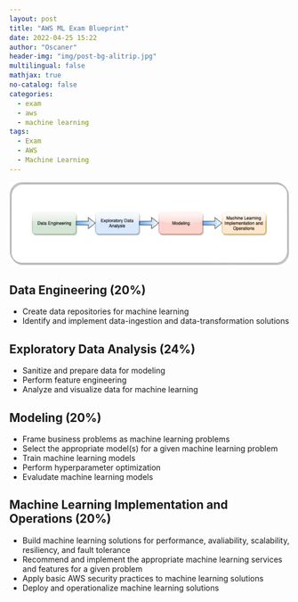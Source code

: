 ```yaml
---
layout: post
title: "AWS ML Exam Blueprint"
date: 2022-04-25 15:22
author: "Oscaner"
header-img: "img/post-bg-alitrip.jpg"
multilingual: false
mathjax: true
no-catalog: false
categories:
  - exam
  - aws
  - machine learning
tags:
  - Exam
  - AWS
  - Machine Learning
---
```


![1.png](/img/in-post/skill/machine-learning/post-exam-blueprint/1.png)

## Data Engineering (20%)

- Create data repositories for machine learning
- Identify and implement data-ingestion and data-transformation solutions

## Exploratory Data Analysis (24%)

- Sanitize and prepare data for modeling
- Perform feature engineering
- Analyze and visualize data for machine learning

## Modeling (20%)

- Frame business problems as machine learning problems
- Select the appropriate model(s) for a given machine learning problem
- Train machine learning models
- Perform hyperparameter optimization
- Evaludate machine learning models

## Machine Learning Implementation and Operations (20%)

- Build machine learning solutions for performance, avaliability, scalability, resiliency, and fault tolerance
- Recommend and implement the appropriate machine learning services and features for a given problem
- Apply basic AWS security practices to machine learning solutions
- Deploy and operationalize machine learning solutions
